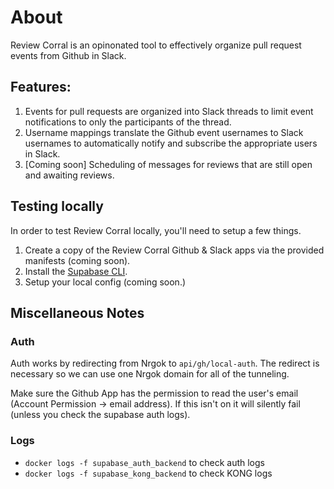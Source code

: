 # About
Review Corral is an opinonated tool to effectively organize pull request events from
Github in Slack.

## Features:
1. Events for pull requests are organized into Slack threads to limit event notifications
to only the participants of the thread.
2. Username mappings translate the Github event usernames to Slack usernames to automatically
notify and subscribe the appropriate users in Slack. 
3. [Coming soon] Scheduling of messages for reviews that are still open and awaiting reviews.

## Testing locally

In order to test Review Corral locally, you'll need to setup a few things.
1. Create a copy of the Review Corral Github & Slack apps via the provided manifests (coming soon).
2. Install the [Supabase CLI](https://supabase.com/docs/guides/cli).
3. Setup your local config (coming soon.)

## Miscellaneous Notes
### Auth

Auth works by redirecting from Nrgok to `api/gh/local-auth`. The redirect is necessary
so we can use one Nrgok domain for all of the tunneling. 

Make sure the Github App has the permission to read the user's email
(Account Permission -> email address). If this isn't on it will silently fail (unless
you check the supabase auth logs).

### Logs
- `docker logs -f supabase_auth_backend` to check auth logs
- `docker logs -f supabase_kong_backend` to check KONG logs